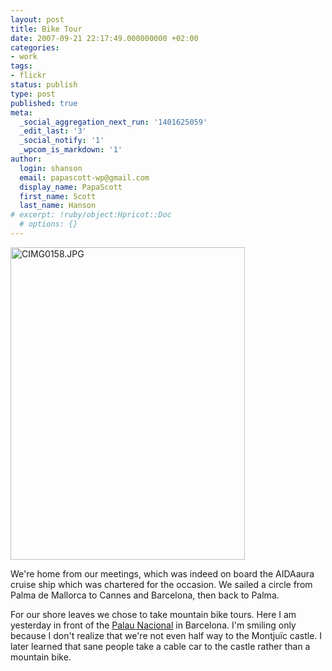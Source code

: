 ```yaml
---
layout: post
title: Bike Tour
date: 2007-09-21 22:17:49.000000000 +02:00
categories:
- work
tags:
- flickr
status: publish
type: post
published: true
meta:
  _social_aggregation_next_run: '1401625059'
  _edit_last: '3'
  _social_notify: '1'
  _wpcom_is_markdown: '1'
author:
  login: shanson
  email: papascott-wp@gmail.com
  display_name: PapaScott
  first_name: Scott
  last_name: Hanson
# excerpt: !ruby/object:Hpricot::Doc
  # options: {}
---
```

<p><a href="http://www.flickr.com/photos/51035717986@N01/1419401356" title="View 'CIMG0158.JPG' on Flickr.com"><img src="https://farm2.static.flickr.com/1411/1419401356_11c10796dd.jpg" alt="CIMG0158.JPG" border="0" width="375" height="500" /></a></p>
<p>We're home from our meetings, which was indeed on board the AIDAaura cruise ship which was chartered for the occasion. We sailed a circle from Palma de Mallorca to Cannes and Barcelona, then back to Palma.</p>
<p>For our shore leaves we chose to take mountain bike tours. Here I am yesterday in front of the <a href="http://en.wikipedia.org/wiki/Palau_Nacional">Palau Nacional</a> in Barcelona. I'm smiling only because I don't realize that we're not even half way to the Montju&iuml;c castle. I later learned that sane people take a cable car to the castle rather than a mountain bike.</p>
